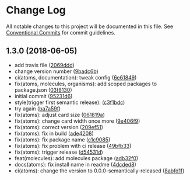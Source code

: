 # Change Log

All notable changes to this project will be documented in this file.
See [Conventional Commits](https://conventionalcommits.org) for commit guidelines.

<a name="1.3.0"></a>
## 1.3.0 (2018-06-05)

* add travis file ([2069ddd](https://github.com/offcourse/offcourse-next/commit/2069ddd))
* change version number ([9badc6b](https://github.com/offcourse/offcourse-next/commit/9badc6b))
* ci(atoms, documentation): tweak config ([6e61849](https://github.com/offcourse/offcourse-next/commit/6e61849))
* fix(atoms, molecules, organisms): add scoped packages to package.json ([03f8130](https://github.com/offcourse/offcourse-next/commit/03f8130))
* initial commit ([95231d6](https://github.com/offcourse/offcourse-next/commit/95231d6))
* style(trigger first semantic release): ([c3f1bdc](https://github.com/offcourse/offcourse-next/commit/c3f1bdc))
* try again ([ba7a59f](https://github.com/offcourse/offcourse-next/commit/ba7a59f))
* fix(atoms): adjust card size ([061819a](https://github.com/offcourse/offcourse-next/commit/061819a))
* fix(atoms): change card width once more ([9e406f9](https://github.com/offcourse/offcourse-next/commit/9e406f9))
* fix(atoms): correct version ([209ef51](https://github.com/offcourse/offcourse-next/commit/209ef51))
* fix(atoms): fix in build ([ade4208](https://github.com/offcourse/offcourse-next/commit/ade4208))
* fix(atoms): fix package name ([c1c9085](https://github.com/offcourse/offcourse-next/commit/c1c9085))
* fix(atoms): fix problem with ci release ([49bfb33](https://github.com/offcourse/offcourse-next/commit/49bfb33))
* fix(atoms): trigger release ([d54531d](https://github.com/offcourse/offcourse-next/commit/d54531d))
* feat(molecules): add molecules package ([adb32f0](https://github.com/offcourse/offcourse-next/commit/adb32f0))
* docs(atoms): fix install name in readme ([4dcded8](https://github.com/offcourse/offcourse-next/commit/4dcded8))
* ci(atoms): change the version to 0.0.0-semantically-released ([8abfd1f](https://github.com/offcourse/offcourse-next/commit/8abfd1f))
